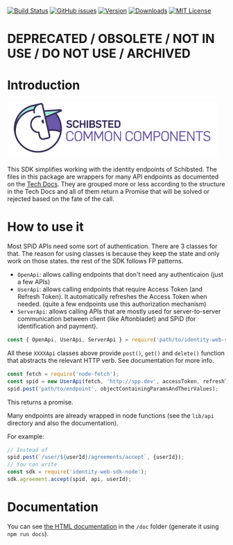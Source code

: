 [![Build Status](https://travis-ci.org/schibsted/identity-sdk.svg?branch=master)](https://travis-ci.org/schibsted/identity-sdk)
[![GitHub issues](https://img.shields.io/github/issues/schibsted/identity-sdk.svg)](https://github.com/schibsted/identity-sdk/issues)
[![Version](https://img.shields.io/npm/v/schibsted-identity-sdk.svg?style=flat-square)](http://npm.im/schibsted-identity-sdk)
[![Downloads](https://img.shields.io/npm/dm/schibsted-identity-sdk.svg?style=flat-square)](http://npm-stat.com/charts.html?package=schibsted-identity-sdk&from=2017-01-01)
[![MIT License](https://img.shields.io/npm/l/schibsted-identity-sdk.svg?style=flat-square)](http://opensource.org/licenses/MIT)

# DEPRECATED / OBSOLETE / NOT IN USE / DO NOT USE / ARCHIVED

# Introduction

![Schibsted Common Components Logo](cc-logo.png)

This SDK simplifies working with the identity endpoints of Schibsted.
The files in this package are wrappers for many API endpoints as documented on the
[Tech Docs](http://techdocs.spid.no/).
They are grouped more or less according to the structure in the Tech Docs and all of them return a
Promise that will be solved or rejected based on the fate of the call.

# How to use it

Most SPiD APIs need some sort of authentication. There are 3 classes for that. The reason for using
classes is because they keep the state and only work on those states. the rest of the SDK follows FP
patterns.

* `OpenApi`: allows calling endpoints that don't need any authenticaion (just a few APIs)
* `UserApi`: allows calling endpoints that require Access Token (and Refresh Token). It automatically
refreshes the Access Token when needed. (quite a few endpoints use this authorization mechanism)
* `ServerApi`: allows calling APIs that are mostly used for server-to-server communication between
client (like Aftonbladet) and SPiD (for identification and payment).

```javascript
const { OpenApi, UserApi, ServerApi } = require('path/to/identity-web-sdk-node');
```

All these `XXXXApi` classes above provide `post()`, `get()` and `delete()` function that abstracts the
relevant HTTP verb. See documentation for more info.

```javascript
const fetch = require('node-fetch');
const spid = new UserApi(fetch, 'http://spp.dev', accessToken, refreshToken);
spid.post('path/to/endpoint', objectContainingParamsAndTheirValues);
```

This returns a promise.

Many endpoints are already wrapped in node functions (see the `lib/api` directory and also the
documentation).

For example:

```javascript
// Instead of
spid.post(`/user/${userId}/agreements/accept`, {userId});
// You can write
const sdk = require('identity-web-sdk-node');
sdk.agreement.accept(spid, api, userId);
```

# Documentation

You can see [the HTML documentation](https://pages.github.schibsted.io/spt-identity/identity-web-sdk-node/)
in the `/doc` folder (generate it using `npm run docs`).
